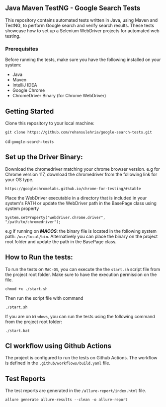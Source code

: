 ## Java Maven TestNG - Google Search Tests
This repository contains automated tests written in Java, using Maven and TestNG, 
to perform Google search and verify search results. These tests showcase how to set up 
a Selenium WebDriver projects for automated web testing.

### Prerequisites
Before running the tests, make sure you have the following installed on your system:

* Java
* Maven
* IntelliJ IDEA
* Google Chrome
* ChromeDriver Binary (for Chrome WebDriver)

## Getting Started
Clone this repository to your local machine:

```
git clone https://github.com/rehansulehria/google-search-tests.git
```

cd `google-search-tests`

## Set up the Driver Binary:

Download the chromedriver matching your chrome browser version. e.g for Chrome version 117, download the chromedriver 
from the following link for your OS type.

```
https://googlechromelabs.github.io/chrome-for-testing/#stable
```

Place the WebDriver executable in a directory that is included in your system's PATH or update the WebDriver path in the BasePage class
using system property

```
System.setProperty("webdriver.chrome.driver", "/path/to/chromedriver");
```

e.g if running on **_MACOS_**: the binary file is located in the following system path: 
```/usr/local/bin```.
Alternatively you can place the binary on the project root folder and update the path in the BasePage class.

## How to Run the tests:

To run the tests on `MAC-OS`, you can execute the the ``start.sh`` script file from the project root folder.
Make sure to have the execution permission on the file.
```
chmod +x ./start.sh
```
Then run the script file with command
```
./start.sh
```

If you are on `Windows`, you can run the tests using the following command from the project root folder:
```
./start.bat
```

## CI workflow using Github Actions

The project is configured to run the tests on Github Actions. The workflow is defined in the 
``.github/workflows/build.yaml`` file.



## Test Reports

The test reports are generated in the ``/allure-report/index.html`` file.

```
allure generate allure-results --clean -o allure-report
```






